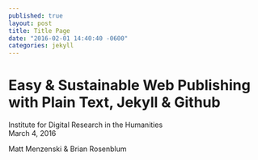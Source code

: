 ```yaml
---
published: true
layout: post
title: Title Page
date: "2016-02-01 14:40:40 -0600"
categories: jekyll
---
```


# Easy & Sustainable Web Publishing with Plain Text, Jekyll & Github  

Institute for Digital Research in the Humanities  
March 4, 2016  

Matt Menzenski & Brian Rosenblum
